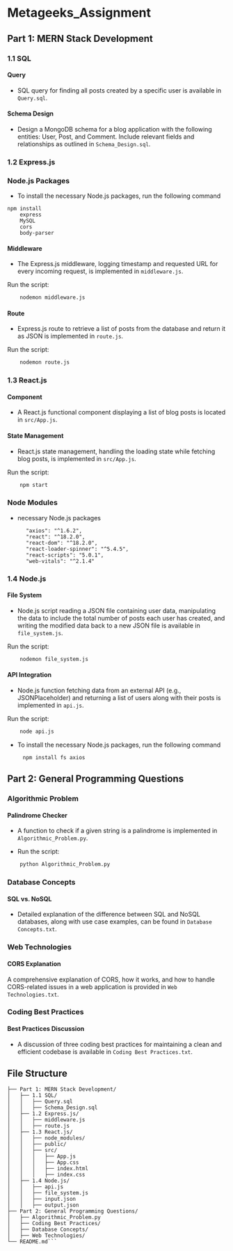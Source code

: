 # Metageeks_Assignment

## Part 1: MERN Stack Development
### 1.1 SQL
#### Query
- SQL query for finding all posts created by a specific user is available in `Query.sql`.

#### Schema Design
- Design a MongoDB schema for a blog application with the following entities: User, Post, and Comment. Include relevant fields and relationships as outlined in `Schema_Design.sql`.

### 1.2 Express.js

### Node.js Packages

- To install the necessary Node.js packages, run the following command
```
npm install
    express
    MySQL
    cors
    body-parser
```
#### Middleware
- The Express.js middleware, logging timestamp and requested URL for every incoming request, is implemented in `middleware.js`.

Run the script:

```bash
    nodemon middleware.js
```
    
#### Route
- Express.js route to retrieve a list of posts from the database and return it as JSON is implemented in `route.js`.

Run the script:

```bash
    nodemon route.js
```

### 1.3 React.js
#### Component
- A React.js functional component displaying a list of blog posts is located in `src/App.js`.

#### State Management
- React.js state management, handling the loading state while fetching blog posts, is implemented in `src/App.js`.

Run the script:

```bash
    npm start
```
### Node Modules

- necessary Node.js packages
```
      "axios": "^1.6.2",
      "react": "^18.2.0",
      "react-dom": "^18.2.0",
      "react-loader-spinner": "^5.4.5",
      "react-scripts": "5.0.1",
      "web-vitals": "^2.1.4"
```

### 1.4 Node.js
#### File System
- Node.js script reading a JSON file containing user data, manipulating the data to include the total number of posts each user has created, and writing the modified data back to a new JSON file is available in `file_system.js`.

Run the script:

```bash
    nodemon file_system.js
```

#### API Integration
- Node.js function fetching data from an external API (e.g., JSONPlaceholder) and returning a list of users along with their posts is implemented in `api.js`.

Run the script:

```bash
    node api.js
```

- To install the necessary Node.js packages, run the following command
```
     npm install fs axios
```
    
## Part 2: General Programming Questions

### Algorithmic Problem

#### Palindrome Checker
- A function to check if a given string is a palindrome is implemented in `Algorithmic_Problem.py`.

- Run the script:

```bash
    python Algorithmic_Problem.py
```

### Database Concepts

#### SQL vs. NoSQL
- Detailed explanation of the difference between SQL and NoSQL databases, along with use case examples, can be found in `Database Concepts.txt`.

### Web Technologies

#### CORS Explanation
A comprehensive explanation of CORS, how it works, and how to handle CORS-related issues in a web application is provided in `Web Technologies.txt`.

### Coding Best Practices

#### Best Practices Discussion
- A discussion of three coding best practices for maintaining a clean and efficient codebase is available in `Coding Best Practices.txt`.

  
## File Structure
```
├── Part 1: MERN Stack Development/
│   ├── 1.1 SQL/
│   │   ├── Query.sql
│   │   ├── Schema_Design.sql
│   ├── 1.2 Express.js/
│   │   ├── middleware.js
│   │   ├── route.js
│   ├── 1.3 React.js/
│   │   ├── node_modules/
│   │   ├── public/
│   │   ├── src/
│   │   │   ├── App.js
│   │   │   ├── App.css
│   │   │   ├── index.html
│   │   │   ├── index.css
│   ├── 1.4 Node.js/
│   │   ├── api.js
│   │   ├── file_system.js
│   │   ├── input.json
│   │   ├── output.json
├── Part 2: General Programming Questions/
│   ├── Algorithmic_Problem.py
│   ├── Coding Best Practices/
│   ├── Database Concepts/
│   ├── Web Technologies/
└── README.md```

